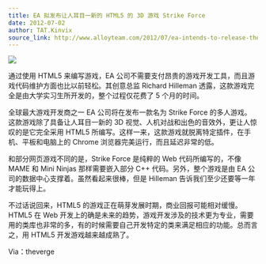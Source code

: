 ```yaml
---
title: EA 拟发布让人耳目一新的 HTML5 的 3D 游戏 Strike Force
date: 2012-07-02
author: TAT.Kinvix
source_link: http://www.alloyteam.com/2012/07/ea-intends-to-release-the-3d-games-of-the-html5-refreshing-strike-force/
---
```


<!-- {% raw %} - for jekyll -->

![](http://www.alloyteam.com/wp-content/uploads/auto_save_image/2012/07/030341lSa.png)

通过使用 HTML5 来编写游戏，EA 公司不需要支付昂贵的游戏开发工具，而且游戏代码维护方面也比以前轻松。其创意总监 Richard Hilleman 透露，这款游戏完全是由大学实习生所开发的，整个过程仅花费了 5 个月的时间。

全球最大游戏开发商之一 EA 公司将在发布一款名为 Strike Force 的多人游戏。这款游戏除了具备让人耳目一新的 3D 视觉、人机对战和出色的音效外，更让人惊叹的是它完全采用 HTML5 所编写。这样一来，这款游戏就脱离特定插件，在手机、平板和电脑上的 Chrome 浏览器完美运行，而且延迟非常的低。

和部分网页游戏不同的是，Strike Force 是纯粹的 Web 代码所编写的，不像 MAME 和 Mini Ninjas 那样需要嵌入部分 C++ 代码。另外，整个游戏是由 EA 公司的数据中心支撑着。虽然看起来很棒，但是 Hilleman 告诉我们至少还要等一年才能玩得上。

不过话说回来，HTML5 的游戏正在萌芽发展时期，商业回报可能相对缓慢。HTML5 在 Web 开发上的确是未来的趋势，游戏开发涉及的技术更为专业，需要用的类库也非常的多，有的时候需要自己开发特定的类来满足相应的功能。总而言之，用 HTML5 开发游戏越来越成熟了。

Via：theverge


<!-- {% endraw %} - for jekyll -->